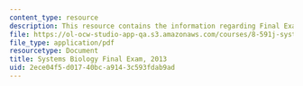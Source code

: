 ```yaml
---
content_type: resource
description: This resource contains the information regarding Final Exam, 2013.
file: https://ol-ocw-studio-app-qa.s3.amazonaws.com/courses/8-591j-systems-biology-fall-2014/2ece04f5d01740bca9143c593fdab9ad_MIT8_591JF14_FinalExam_2013.pdf
file_type: application/pdf
resourcetype: Document
title: Systems Biology Final Exam, 2013
uid: 2ece04f5-d017-40bc-a914-3c593fdab9ad
---
```


